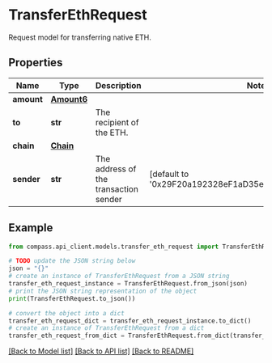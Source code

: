 # TransferEthRequest

Request model for transferring native ETH.

## Properties

Name | Type | Description | Notes
------------ | ------------- | ------------- | -------------
**amount** | [**Amount6**](Amount6.md) |  | 
**to** | **str** | The recipient of the ETH. | 
**chain** | [**Chain**](Chain.md) |  | 
**sender** | **str** | The address of the transaction sender | [default to '0x29F20a192328eF1aD35e1564aBFf4Be9C5ce5f7B']

## Example

```python
from compass.api_client.models.transfer_eth_request import TransferEthRequest

# TODO update the JSON string below
json = "{}"
# create an instance of TransferEthRequest from a JSON string
transfer_eth_request_instance = TransferEthRequest.from_json(json)
# print the JSON string representation of the object
print(TransferEthRequest.to_json())

# convert the object into a dict
transfer_eth_request_dict = transfer_eth_request_instance.to_dict()
# create an instance of TransferEthRequest from a dict
transfer_eth_request_from_dict = TransferEthRequest.from_dict(transfer_eth_request_dict)
```
[[Back to Model list]](../README.md#documentation-for-models) [[Back to API list]](../README.md#documentation-for-api-endpoints) [[Back to README]](../README.md)


